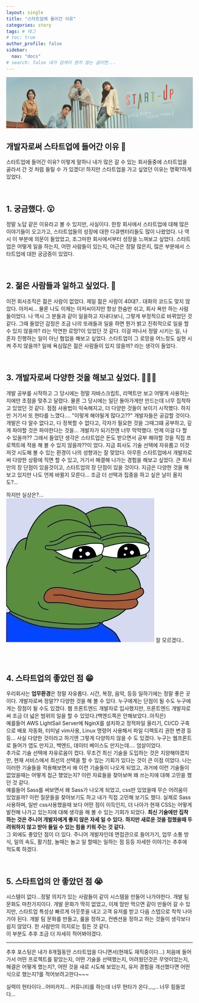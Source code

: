 ```yaml
---
layout: single
title: "스타트업에 들어간 이유"
categories: story
tags: # 태그
# toc: true
author_profile: false
sidebar:
  nav: "docs"
# search: false 내가 검색이 원치 않는 글이면...
---
```


![Screenshot＿20220421－135646＿TVING（1）](/images/2022-10-10-third/f637354371036384968.jpeg)

## 개발자로써 스타트업에 들어간 이유 🧐

스타트업에 들어간 이유? 이렇게 말하니 내가 많은 갈 수 있는 회사들중에 스타트업을 골라서 간 것 처럼 들릴 수 가 있겠다! 하지만 스타트업을 가고 싶었던 이유는 명확?하게 있었다.

<br>

## 1. 궁금했다. 😮

정말 노답 같은 이유라고 볼 수 있지만, 사실이다. 한창 회사에서 스타트업에 대해 많은 이야기들이 오고가고, 스타트업들의 성장에 대한 다큐멘터리들도 많이 나왔었다. 나 역시 이 부분에 의문이 들었었고, 조그마한 회사에서부터 성장을 느껴보고 싶었다. 스타트업은 어떻게 일을 하는지, 어떤 사람들이 있는지, 야근은 정말 많은지, 많은 부분에서 스타트업에 대한 궁금증이 있었다.

<br>

## 2. 젊은 사람들과 일하고 싶었다. 👬

이전 회사조직은 젊은 사람이 없었다. 제일 젊은 사람이 40대?.. 대화의 코드도 맞지 않았다. 아저씨... 물론 나도 이제는 아저씨이지만 항상 한숨만 쉬고, 회사 욕만 하는 사람들이었다. 나 역시 그 분들과 같이 일을하고 지내다보니, 그렇게 부정적으로 바뀌었던 것 같다. 그때 들었던 감정은 조금 나의 또래들과 일을 하면 뭔가 밝고 진취적으로 일을 할 수 있지 않을까? 라는 막연한 로망?이 있었던 것 같다. 이걸 떠나서 정말 시키는 일, 나 혼자 진행하는 일이 아닌 협업을 해보고 싶었다. 스타트업이 그 로망을 어느정도 실현 시켜 주지 않을까? 일에 욕심많은 젊은 사람들이 있지 않을까? 라는 생각이 들었다.

<br>

## 3. 개발자로써 다양한 것을 해보고 싶었다. 🧑🏻‍💻

개발 공부를 시작하고 그 당시에는 정말 자바스크립트, 리액트만 보고 어떻게 사용하는지에만 초점을 맞추고 달렸다. 물론 그 당시에는 일단 돌아가게만 만드는데 너무 집착하고 있었던 것 같다. 점점 사용법이 익숙해지고, 더 다양한 것들이 보이기 시작했다. 하지만 거기서 또 현타를 느꼈다.... "이렇게 해야될게 많다고??" 개발자들은 공감할 것이다. 개발은 다 알수 없다고, 다 정복할 수 없다고, 각자가 필요한 것을 그때그떄 공부하고, 깊게 파야할 것은 파야한다는 것을... 개발자가 되기전엔 너무 막막했다. 언제 이걸 다 할 수 있을까?? 그래서 들었던 생각은 스타트업은 돈도 받으면서 공부 해야할 것을 직접 프로젝트에 적용 해 볼 수 있지 않을까??이 었다. 지금 회사도 기술 선택에 자유롭고 이것 저것 시도해 볼 수 있는 환경이 나의 성향과는 잘 맞았다. 아무튼 스타트업에서 개발자로써 다양한 상황에 직면 할 수 있고, 거기서 해결해 나가는 경험을 해보고 싶었다. 큰 회사만의 장 단점이 있을것이고, 스타트업의 장 단점이 있을 것이다. 지금은 다양한 것을 해보고 있지만 나도 언제 바뀔지 모른다... 조금 더 선택과 집중을 하고 싶은 날이 올지도?...

하지만 실상은?...
![Screenshot＿20220421－135646＿TVING（1）](/images/2022-10-10-third/c9f24ebe81c4c8c4e5705dd3a9251ea6.jpeg) 잘 모르겠다..

<br><br>

## 4. 스타트업의 좋았던 점 😁

우리회사는 **업무환경**은 정말 자유롭다. 시간, 복장, 음악, 등등 일하기에는 정말 좋은 곳이다. 개발자로써 정말?? 다양한 것을 해 볼 수 있다. 누구에게는 단점이 될 수도 누구에게는 장점이 될 수도 있겠다. 웹 프론트엔드 개발자로 입사했지만, 프론트엔드 개발자로써 조금 더 넓은 범위의 일을 할 수 있었다.(백엔드쪽은 안해보았다..아직은) <br>예를들어 AWS LightSail Server에 NginX를 설치하고 정적파일 올리기, CI/CD 구축으로 배포 자동화, 터미널 vim사용, Linux 명령어 사용해서 파일 디렉토리 권한 변경 등등... 사실 다양한 것이라고 하기엔 그렇게 다양하지 않을 수 도 있겠다. 누구는 웹프론트로 들어가 앱도 만지고, 백엔드, 데이터 베이스도 만지는데.... 엄살이었다. <br>
추가로 기술 선택에 자유로움이 컸다. 무조건 최신 기술을 도입하는 것은 지양해야겠지만, 현재 서비스에서 최선의 선택을 할 수 있는 기회가 있다는 것이 큰 이점 이었다. 나는 이러한 기술들을 적용해보면서 왜 이런 기술들이 나오게 되었고, 과거에 이런 기술들이 없었을때는 어떻게 접근 했었는지? 이런 자료들을 찾아보며 왜 쓰는지에 대해 고민을 했던 것 같다. <br> 예를들어 Sass를 써보면서 왜 Sass가 나오게 되었고, css만 있었을때 무슨 어려움이 있었을까? 이런 질문들을 찾아보기도 하고 내가 직접 고민해 보기도 했다. 실제로 Sass 사용하며, 일반 css사용했을때 보다 어떤 점이 이득인지, 더 나아가 현재 CSS는 어떻게 발전해 나가고 있는지에 대해 생각을 해 볼 수 있는 기회가 되었다. **최신 기술에만 집착하는 것은 주니어 개발자에게 좋지 않은 자세 일 수 있다.** **하지만 새로운 것을 접했을때 두려워하지 않고 받아 들일 수 있는 힘을 키워 주는 것 같다.** <br>
그 외에도 좋았던 점이 더 있다. 주니어 개발자인데 면접관으로 들어가기, 업무 소통 방식, 일의 속도, 활기참, 놀때는 놀고 일 할때는 일하는 점 등등 자세한 이야기는 추후에 적도록 하겠다.

<br>

## 5. 스타트업의 안 좋았던 점 😭

시스템이 없다...정말 의지가 있는 사람들이 같이 시스템을 만들어 나가야한다. 개발 팀 문화도 마찬가지이다. 개발 문화가 딱히 없었고, 이제 맘만 먹으면 같이 만들어 갈 수 있지만, 스타트업 특성상 빠르게 아웃풋을 내고 고객 유저를 받고 다음 스텝으로 착착 나아가야 된다. 개발 팀 문화를 만들고, 룰을 정하고, 컨벤션을 정하고 하는 것들이 생각보다 쉽지 않았다. 한 사람만의 의지로는 힘든 것 같다. <br> 이 부분도 추후 조금 더 자세히 적어봐야겠다.

---

추후 포스팅은 내가 8개월동안 스타트업을 다니면서(현재도 재직중이다...) 처음에 들어가서 어떤 프로젝트를 맡았는지, 어떤 기술을 선택했는지, 어려웠던것은 무엇이었는지, 해결은 어떻게 했는지?, 어떤 것을 새로 시도해 보았는지, 유저 경험을 개선했다면 어떤식으로 했는지?를 적어보려고한다~~~

실력이 현타이다...어떠카지...
커뮤니티를 하는데 너무 현타가 온다.,.,,..
너무 힘들었다...
